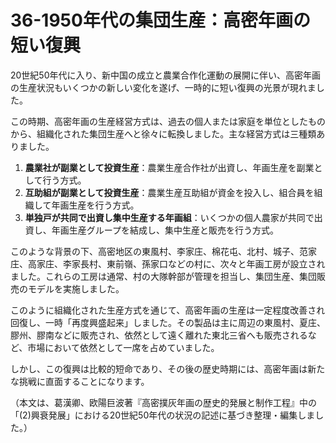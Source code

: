 # 36-1950年代の集団生産：高密年画の短い復興

20世紀50年代に入り、新中国の成立と農業合作化運動の展開に伴い、高密年画の生産状況もいくつかの新しい変化を遂げ、一時的に短い復興の光景が現れました。

この時期、高密年画の生産経営方式は、過去の個人または家庭を単位としたものから、組織化された集団生産へと徐々に転換しました。主な経営方式は三種類ありました。
1.  **農業社が副業として投資生産**：農業生産合作社が出資し、年画生産を副業として行う方式。
2.  **互助組が副業として投資生産**：農業生産互助組が資金を投入し、組合員を組織して年画生産を行う方式。
3.  **単独戸が共同で出資し集中生産する年画組**：いくつかの個人農家が共同で出資し、年画生産グループを結成し、集中生産と販売を行う方式。

このような背景の下、高密地区の東風村、李家庄、棉花屯、北村、城子、范家庄、高家庄、李家長村、東前嶺、孫家口などの村に、次々と年画工房が設立されました。これらの工房は通常、村の大隊幹部が管理を担当し、集団生産、集団販売のモデルを実施しました。

このように組織化された生産方式を通じて、高密年画の生産は一定程度改善され回復し、一時「再度興盛起来」しました。その製品は主に周辺の東風村、夏庄、膠州、膠南などに販売され、依然として遠く離れた東北三省へも販売されるなど、市場において依然として一席を占めていました。

しかし、この復興は比較的短命であり、その後の歴史時期には、高密年画は新たな挑戦に直面することになります。

（本文は、葛漢卿、欧陽巨波著『高密撲灰年画の歴史的発展と制作工程』中の「(2)興衰発展」における20世紀50年代の状況の記述に基づき整理・編集しました。）
